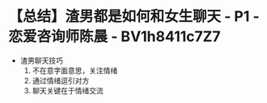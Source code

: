 # 【总结】渣男都是如何和女生聊天 - P1 - 恋爱咨询师陈晨 - BV1h8411c7Z7

-   渣男聊天技巧
    1.  不在意字面意思，关注情绪
    2.  通过情绪逗引对方
    3.  聊天关键在于情绪交流